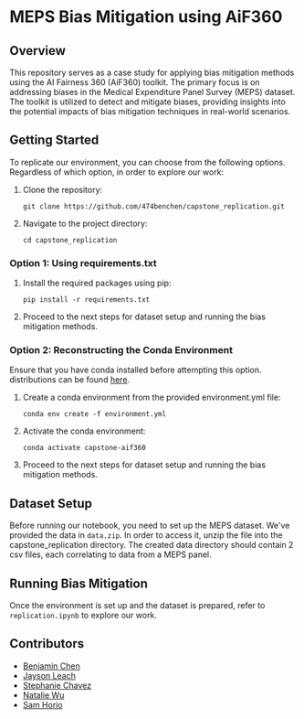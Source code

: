 # MEPS Bias Mitigation using AiF360

## Overview

This repository serves as a case study for applying bias mitigation methods using the AI Fairness 360 (AiF360) toolkit. The primary focus is on addressing biases in the Medical Expenditure Panel Survey (MEPS) dataset. The toolkit is utilized to detect and mitigate biases, providing insights into the potential impacts of bias mitigation techniques in real-world scenarios.

## Getting Started


To replicate our environment, you can choose from the following options. Regardless of which option,
in order to explore our work:

1. Clone the repository:

    ```
    git clone https://github.com/474benchen/capstone_replication.git
    ```

2. Navigate to the project directory:

    ```
    cd capstone_replication
    ```
### Option 1: Using requirements.txt

1. Install the required packages using pip:

    ```
    pip install -r requirements.txt
    ```

2. Proceed to the next steps for dataset setup and running the bias mitigation methods.

### Option 2: Reconstructing the Conda Environment

Ensure that you have conda installed before attempting this option. distributions can be found [here](https://www.anaconda.com/download).

1. Create a conda environment from the provided environment.yml file:

    ```
    conda env create -f environment.yml
    ```

2. Activate the conda environment:

    ```
    conda activate capstone-aif360
    ```

3. Proceed to the next steps for dataset setup and running the bias mitigation methods.

## Dataset Setup

Before running our notebook, you need to set up the MEPS dataset. We've provided the data in `data.zip`.
In order to access it, unzip the file into the capstone_replication directory. The created data directory
should contain 2 csv files, each correlating to data from a MEPS panel.

## Running Bias Mitigation

Once the environment is set up and the dataset is prepared, refer to `replication.ipynb` to explore our work.

## Contributors

- [Benjamin Chen](https://www.linkedin.com/in/474benjaminchen/)
- [Jayson Leach](https://www.linkedin.com/in/jayson-leach/)
- [Stephanie Chavez](https://www.linkedin.com/in/stephanie-chavez-000840223/)
- [Natalie Wu](https://www.linkedin.com/in/natalie-wu5/)
- [Sam Horio](https://www.linkedin.com/in/samantha-horio/)

